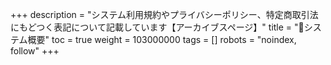 +++
description = "システム利用規約やプライバシーポリシー、特定商取引法にもどつく表記について記載しています【アーカイブスページ】"
title = "🔧システム概要"
toc = true
weight = 103000000
tags = []
robots = "noindex, follow"
+++

